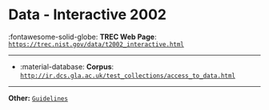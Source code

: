 # Data - Interactive 2002 

:fontawesome-solid-globe: **TREC Web Page**: [`https://trec.nist.gov/data/t2002_interactive.html`](https://trec.nist.gov/data/t2002_interactive.html)

---

- :material-database: **Corpus**: [`http://ir.dcs.gla.ac.uk/test_collections/access_to_data.html`](http://ir.dcs.gla.ac.uk/test_collections/access_to_data.html)


---

**Other:** [`Guidelines`](https://trec.nist.gov/data/t11_interactive/guidelines.html)
